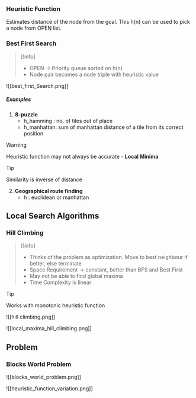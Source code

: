
### Heuristic Function

Estimates distance of the node from the goal. This h(n) can be used to pick a node from 
OPEN list.

### Best First Search

> [!info] 
>-  OPEN -> Priority queue sorted on h(n)
>- Node pair becomes a node triple with heuristic value

![[best_first_Search.png]]

##### Examples

1) **8-puzzle**
	- h_hamming : no. of tiles out of place
	- h_manhattan: sum of manhattan distance of a tile from its correct position


> [!warning] 
> Heuristic function may not always be accurate - **Local Minima** 

> [!tip] 
> Similarity is inverse of distance 

2) **Geographical route finding**
	- h : euclidean or manhattan


## Local Search Algorithms
### Hill Climbing

> [!info] 
> - Thinks of the problem as optimization. Move to best neighbour if better, else terminate
> - Space Requirement -> constant, better than BFS and Best First 
> - May not be able to find global maxima
> - Time Complexity is linear

> [!tip] 
> Works with monotonic heuristic function 

![[hill climbing.png]]

![[local_maxima_hill_climbing.png]]

## Problem

### Blocks World Problem
![[blocks_world_problem.png]]

![[heuristic_function_variation.png]]